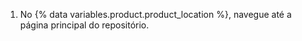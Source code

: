 1. No {% data variables.product.product_location %}, navegue até a página principal do repositório.
